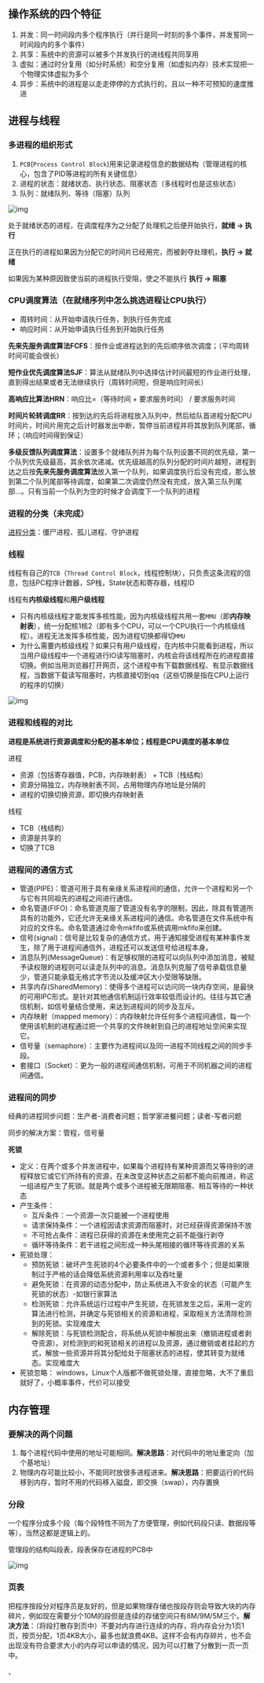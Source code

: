 ## 操作系统的四个特征

1. 并发：同一时间段内多个程序执行（并行是同一时刻的多个事件，并发誓同一时间段内的多个事件）
2. 共享：系统中的资源可以被多个并发执行的进线程共同享用
3. 虚拟：通过时分复用（如分时系统）和空分复用（如虚拟内存）技术实现把一个物理实体虚拟为多个
4. 异步：系统中的进程是以走走停停的方式执行的，且以一种不可预知的速度推进

## 进程与线程

### 多进程的组织形式

1. `PCB`(`Process Control Block`)用来记录进程信息的数据结构（管理进程的核心，包含了PID等进程的所有关键信息）
2. 进程的状态：就绪状态、执行状态、阻塞状态（多线程时也是这些状态）
3. 队列：就绪队列、等待（阻塞）队列

![img](https://images2018.cnblogs.com/blog/1169376/201807/1169376-20180710220802379-2085911867.png)

处于就绪状态的进程，在调度程序为之分配了处理机之后便开始执行，**就绪 -> 执行**

正在执行的进程如果因为分配它的时间片已经用完，而被剥夺处理机，**执行 -> 就绪**

如果因为某种原因致使当前的进程执行受阻，使之不能执行               **执行 -> 阻塞**

### CPU调度算法（在就绪序列中怎么挑选进程让CPU执行）

- 周转时间：从开始申请执行任务，到执行任务完成
- 响应时间：从开始申请执行任务到开始执行任务

**先来先服务调度算法FCFS**：按作业或进程达到的先后顺序依次调度；（平均周转时间可能会很长）

**短作业优先调度算法SJF**：算法从就绪队列中选择估计时间最短的作业进行处理，直到得出结果或者无法继续执行（周转时间短，但是响应时间长）

**高响应比算法HRN**：响应比=（等待时间 + 要求服务时间） / 要求服务时间

**时间片轮转调度RR**：按到达的先后将进程放入队列中，然后给队首进程分配CPU时间片，时间片用完之后计时器发出中断，暂停当前进程并将其放到队列尾部，循环；（响应时间得到保证）

**多级反馈队列调度算法**：设置多个就绪队列并为每个队列设置不同的优先级，第一个队列优先级最高，其余依次递减。优先级越高的队列分配的时间片越短，进程到达之后按**先来先服务调度算法**放入第一个队列，如果调度执行后没有完成，那么放到第二个队列尾部等待调度，如果第二次调度仍然没有完成，放入第三队列尾部...。只有当前一个队列为空的时候才会调度下一个队列的进程

### 进程的分类（未完成）

[进程分类](**https://www.cnblogs.com/xdyixia/p/9257160.html**)：僵尸进程、孤儿进程、守护进程

### 线程

线程有自己的`TCB`（`Thread Control Block`，线程控制块），只负责这条流程的信息，包括PC程序计数器，SP栈，State状态和寄存器，线程ID

线程有**内核级线程**和**用户级线程**

- 只有内核级线程才能发挥多核性能，因为内核级线程共用一套`MMU`（即**内存映射表**），统一分配核1核2（即有多个CPU，可以一个CPU执行一个内核级线程）。进程无法发挥多核性能，因为进程切换都得切`MMU`
- 为什么需要内核级线程？如果只有用户级线程，在内核中只能看到进程，所以当用户级线程中一个进程进行IO读写阻塞时，内核会将该线程所在的进程直接切换。例如当用浏览器打开网页，这个进程中有下载数据线程、有显示数据线程，当数据下载读写阻塞时，内核直接切到qq（这些切换是指在CPU上运行的程序的切换）

 ![img](https://bkimg.cdn.bcebos.com/pic/8326cffc1e178a82dcc0d00af503738da877e898?x-bce-process=image/resize,m_lfit,w_268,limit_1/format,f_jpg) 

### 进程和线程的对比

**进程是系统进行资源调度和分配的基本单位；线程是CPU调度的基本单位**

进程

- 资源（包括寄存器值，PCB，内存映射表） + TCB（栈结构）
- 资源分隔独立，内存映射表不同，占用物理内存地址是分隔的
- 进程的切换切换资源，即切换内存映射表

线程

- TCB（栈结构）
- 资源是共享的
- 切换了TCB

### 进程间的通信方式

- 管道(PIPE)：管道可用于具有亲缘关系进程间的通信，允许一个进程和另一个与它有共同祖先的进程之间进行通信。
- 命名管道(FIFO)：命名管道克服了管道没有名字的限制，因此，除具有管道所具有的功能外，它还允许无亲缘关系进程间的通信。命名管道在文件系统中有对应的文件名。命名管道通过命令mkfifo或系统调用mkfifo来创建。
- 信号(signal)：信号是比较复杂的通信方式，用于通知接受进程有某种事件发生，除了用于进程间通信外，进程还可以发送信号给进程本身。
- 消息队列(MessageQueue)：有足够权限的进程可以向队列中添加消息，被赋予读权限的进程则可以读走队列中的消息。消息队列克服了信号承载信息量少，管道只能承载无格式字节流以及缓冲区大小受限等缺限。
- 共享内存(SharedMemory)：使得多个进程可以访问同一块内存空间，是最快的可用IPC形式。是针对其他通信机制运行效率较低而设计的。往往与其它通信机制，如信号量结合使用，来达到进程间的同步及互斥。
- 内存映射（mapped memory）：内存映射允许任何多个进程间通信，每一个使用该机制的进程通过把一个共享的文件映射到自己的进程地址空间来实现它。
- 信号量（semaphore）：主要作为进程间以及同一进程不同线程之间的同步手段。
- 套接口（Socket）：更为一般的进程间通信机制，可用于不同机器之间的进程间通信。

### 进程间的同步

经典的进程同步问题：生产者-消费者问题；哲学家进餐问题；读者-写者问题

同步的解决方案：管程，信号量

**死锁**

- 定义：在两个或多个并发进程中，如果每个进程持有某种资源而又等待别的进程释放它或它们所持有的资源，在未改变这种状态之前都不能向前推进，称这一组进程产生了死锁。就是两个或多个进程被无限期阻塞、相互等待的一种状态
- 产生条件：
  - 互斥条件：一个资源一次只能被一个进程使用
  - 请求保持条件：一个进程因请求资源而阻塞时，对已经获得资源保持不放
  - 不可抢占条件：进程已获得的资源在未使用完之前不能强行剥夺
  - 循环等待条件：若干进程之间形成一种头尾相接的循环等待资源的关系
- 死锁处理：
  - 预防死锁：破坏产生死锁的4个必要条件中的一个或者多个；但是如果限制过于严格的话会降低系统资源利用率以及吞吐量
  - 避免死锁：在资源的动态分配中，防止系统进入不安全的状态（可能产生死锁的状态）-如银行家算法
  - 检测死锁：允许系统运行过程中产生死锁，在死锁发生之后，采用一定的算法进行检测，并确定与死锁相关的资源和进程，采取相关方法清除检测到的死锁。实现难度大 
  - 解除死锁：与死锁检测配合，将系统从死锁中解脱出来（撤销进程或者剥夺资源）。对检测到的和死锁相关的进程以及资源，通过撤销或者挂起的方式，解放一些资源并将其分配给处于阻塞状态的进程，使其转变为就绪态。实现难度大
- 死锁忽略： windows，Linux个人版都不做死锁处理，直接忽略，大不了重启就好了，小概率事件，代价可以接受

## 内存管理

### 要解决的两个问题

1. 每个进程代码中使用的地址可能相同。**解决思路**：对代码中的地址重定向（加个基地址）
2. 物理内存可能比较小，不能同时放很多进程进来。**解决思路**：把要运行的代码移到内存，暂时不用的代码移入磁盘，即交换（swap），内存置换

### 分段

一个程序分成多个段（每个段特性不同为了方便管理，例如代码段只读、数据段等等），当然这都是逻辑上的。

管理段的结构叫段表，段表保存在进程的PCB中

![img](https://images2018.cnblogs.com/blog/1169376/201807/1169376-20180711102655465-1407008790.png)

### 页表

把程序按段分对程序员是友好的，但是如果物理存储也按段存则会导致大块的内存碎片，例如现在需要分个10M的段但是连续的存储空间只有8M/9M/5M三个。**解决方法**：（将段打散存到页中）不要对内存进行连续的内存，将内存会分为1页1页，按页分配，1页4KB大小，最多也就浪费4KB。这样不会有内存碎片，也不会出现没有符合要求大小的内存可以申请的情况，因为可以打散了分散到一页一页中。



、

